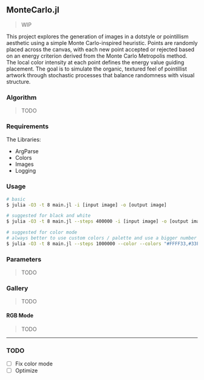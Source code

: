 ## MonteCarlo.jl

> WIP

This project explores the generation of images in a dotstyle or pointillism aesthetic using a simple Monte Carlo-inspired heuristic. Points are randomly placed across the canvas, with each new point accepted or rejected based on an energy criterion derived from the Monte Carlo Metropolis method. The local color intensity at each point defines the energy value guiding placement. The goal is to simulate the organic, textured feel of pointillist artwork through stochastic processes that balance randomness with visual structure.


### Algorithm

> TODO


### Requirements

The Libraries:

- ArgParse
- Colors
- Images
- Logging


### Usage

```bash
# basic
$ julia -O3 -t 8 main.jl -i [input image] -o [output image]

# suggested for black and white
$ julia -O3 -t 8 main.jl --steps 400000 -i [input image] -o [output image]

# suggested for color mode
# always better to use custom colors / palette and use a bigger number of steps
$ julia -O3 -t 8 main.jl --steps 1000000 --color --colors "#FFFF33,#33FFFF" -i [input image] -o [output image]
```


### Parameters

> TODO


### Gallery

> TODO


#### RGB Mode

> TODO


---

### TODO

- [ ] Fix color mode
- [ ] Optimize
